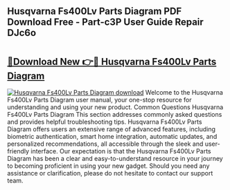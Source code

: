 ## Husqvarna Fs400Lv Parts Diagram PDF Download Free - Part-c3P User Guide Repair DJc6o

# <h2><a href="http://dfkmpg.blite.top/?on=Husqvarna+Fs400Lv+Parts+Diagram">🔗Download New 👉🔴 Husqvarna Fs400Lv Parts Diagram</a></h2>

[![Husqvarna Fs400Lv Parts Diagram download](https://i.imgur.com/lujVjoI.png)](http://dfkmpg.blite.top/?on=Husqvarna+Fs400Lv+Parts+Diagram)
Welcome to the Husqvarna Fs400Lv Parts Diagram user manual, your one-stop resource for understanding and using your new product. Common Questions Husqvarna Fs400Lv Parts Diagram This section addresses commonly asked questions and provides helpful troubleshooting tips. Husqvarna Fs400Lv Parts Diagram offers users an extensive range of advanced features, including biometric authentication, smart home integration, automatic updates, and personalized recommendations, all accessible through the sleek and user-friendly interface. Our expectation is that the Husqvarna Fs400Lv Parts Diagram has been a clear and easy-to-understand resource in your journey to becoming proficient in using your new gadget. Should you need any assistance or clarification, please do not hesitate to contact our support team.
